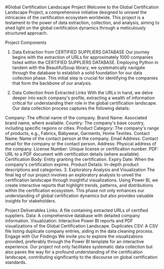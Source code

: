 #Global Certification Landscape Project
Welcome to the Global Certification Landscape Project, a comprehensive initiative designed to unravel the intricacies of the certification ecosystem worldwide. This project is a testament to the power of data extraction, collection, and analysis, aiming to shed light on the global certification dynamics through a meticulously structured approach.

Project Components
1. Data Extraction from CERTIFIED SUPPLIERS DATABASE
Our journey begins with the extraction of URLs for approximately 1000 companies listed within the CERTIFIED SUPPLIERS DATABASE. Employing Python in tandem with the BeautifulSoup library, we systematically navigate through the database to establish a solid foundation for our data collection phase. This initial step is crucial for identifying the companies that form the backbone of our analysis.

2. Data Collection from Extracted Links
With the URLs in hand, we delve deeper into each company's profile, extracting a wealth of information critical for understanding their role in the global certification landscape. Our data collection process captures the following details:

Company: The official name of the company.
Brand Name: Associated brand name, where available.
Country: The company's base country, including specific regions or cities.
Product Category: The company's range of products, e.g., Fabrics, Babywear, Garments, Home Textiles.
Contact Name: Name of the contact person at the company.
Email Address: Contact email for the company or the contact person.
Address: Physical address of the company.
License Number: Unique license or certification number.
PDF: URL to a PDF document with certification details (where available).
Certification Body: Entity granting the certification.
Expiry Date: When the company's certification expires.
Product Details: In-depth product descriptions and categories.
3. Exploratory Analysis and Visualization
The final leg of our project involves an exploratory analysis to unveil the certification landscape through insightful visualizations. Using Power BI, we create interactive reports that highlight trends, patterns, and distributions within the certification ecosystem. This phase not only enhances our understanding of global certification dynamics but also provides valuable insights for stakeholders.

Project Deliverables
Links: A file containing extracted URLs of certified suppliers.
Data: A comprehensive database with detailed company information.
Visualization: Interactive Power BI reports and PDF visualizations of the Global Certification Landscape.
Duplicates CSV: A CSV file listing duplicate company entries, aiding in the data cleaning process.
Engage with Our Findings
We invite you to explore the visualizations provided, preferably through the Power BI template for an interactive experience. Our project not only facilitates systematic data collection but also paves the way for a profound understanding of the certification landscape, contributing significantly to the discourse on global certification standards.

